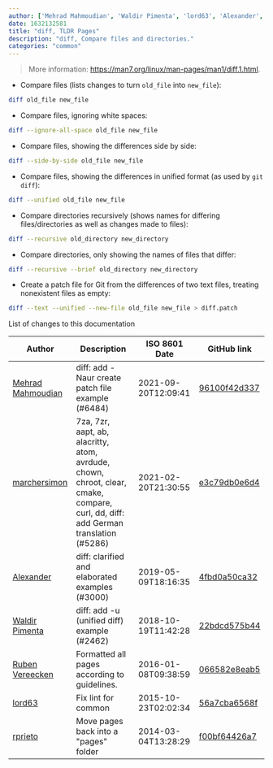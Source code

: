 ```yaml
---
author: ['Mehrad Mahmoudian', 'Waldir Pimenta', 'lord63', 'Alexander', 'Ruben Vereecken', 'rprieto', 'marchersimon']
date: 1632132581
title: "diff, TLDR Pages"
description: "diff, Compare files and directories."
categories: "common"
---
```

> More information: <https://man7.org/linux/man-pages/man1/diff.1.html>.

- Compare files (lists changes to turn `old_file` into `new_file`):

```bash
diff old_file new_file
```

- Compare files, ignoring white spaces:

```bash
diff --ignore-all-space old_file new_file
```

- Compare files, showing the differences side by side:

```bash
diff --side-by-side old_file new_file
```

- Compare files, showing the differences in unified format (as used by `git diff`):

```bash
diff --unified old_file new_file
```

- Compare directories recursively (shows names for differing files/directories as well as changes made to files):

```bash
diff --recursive old_directory new_directory
```

- Compare directories, only showing the names of files that differ:

```bash
diff --recursive --brief old_directory new_directory
```

- Create a patch file for Git from the differences of two text files, treating nonexistent files as empty:

```bash
diff --text --unified --new-file old_file new_file > diff.patch
```
List of changes to this documentation


Author | Description | ISO 8601 Date | GitHub link
------|-----|-----|-----
[Mehrad Mahmoudian](mailto:m.mahmoudian@gmail.com) | diff: add -Naur create patch file example (#6484) | 2021-09-20T12:09:41 | [96100f42d337](https://github.com/tldr-pages/tldr/commit/96100f42d33787963b97aeee82024800724a09c0)
[marchersimon](mailto:50295997+marchersimon@users.noreply.github.com) | 7za, 7zr, aapt, ab, alacritty, atom, avrdude, chown, chroot, clear, cmake, compare, curl, dd, diff: add German translation (#5286) | 2021-02-20T21:30:55 | [e3c79db0e6d4](https://github.com/tldr-pages/tldr/commit/e3c79db0e6d482c9312bcb4a8131085a9dbf9af4)
[Alexander](mailto:2683344+terminalnode@users.noreply.github.com) | diff: clarified and elaborated examples (#3000) | 2019-05-09T18:16:35 | [4fbd0a50ca32](https://github.com/tldr-pages/tldr/commit/4fbd0a50ca3299fe18f6bbf382ea4bbba29ba4ec)
[Waldir Pimenta](mailto:waldyrious@gmail.com) | diff: add -u (unified diff) example (#2462) | 2018-10-19T11:42:28 | [22bdcd575b44](https://github.com/tldr-pages/tldr/commit/22bdcd575b44c805e75a44042efad4c8a2fd8451)
[Ruben Vereecken](mailto:rubenvereecken@gmail.com) | Formatted all pages according to guidelines. | 2016-01-08T09:38:59 | [066582e8eab5](https://github.com/tldr-pages/tldr/commit/066582e8eab57bce9861cc8d379e158d61f1cc95)
[lord63](mailto:lord63.j@gmail.com) | Fix lint for common | 2015-10-23T02:02:34 | [56a7cba6568f](https://github.com/tldr-pages/tldr/commit/56a7cba6568fcdaaeca2ddf0b80341cfc7de6285)
[rprieto](mailto:choicesmade@gmail.com) | Move pages back into a "pages" folder | 2014-03-04T13:28:29 | [f00bf64426a7](https://github.com/tldr-pages/tldr/commit/f00bf64426a792ee3aac792f9c0aec3f8b1eaa7d)


